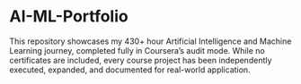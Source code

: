 # AI-ML-Portfolio
This repository showcases my 430+ hour Artificial Intelligence and Machine Learning journey, completed fully in Coursera’s audit mode. While no certificates are included, every course project has been independently executed, expanded, and documented for real-world application.
